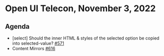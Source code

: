 # Open UI Telecon, November 3, 2022

## Agenda
- [select] Should the inner HTML & styles of the selected option be copied into selected-value? [#571](https://github.com/openui/open-ui/issues/571)
- Content Mirrors [#616](https://github.com/openui/open-ui/issues/616)

